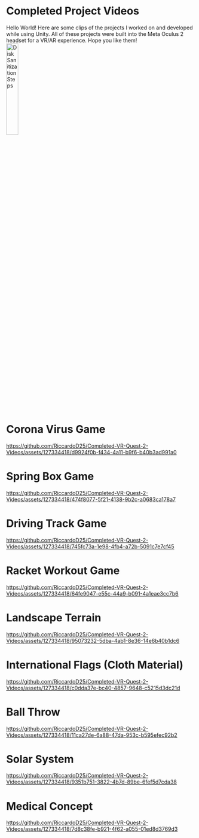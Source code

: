 # Completed Project Videos

Hello World! Here are some clips of the projects I worked on and developed while using Unity. All of these projects were built into the Meta Oculus 2 headset for a VR/AR experience. Hope you like them!
<br />
<img src="https://imgur.com/ZS6Oj7x.png" height="25%" width="25%" alt="Disk Sanitization Steps"/>
<br />
# Corona Virus Game
https://github.com/RiccardoD25/Completed-VR-Quest-2-Videos/assets/127334418/d9924f0b-f434-4a11-b9f6-b40b3ad991a0
# Spring Box Game
https://github.com/RiccardoD25/Completed-VR-Quest-2-Videos/assets/127334418/474f8077-5f21-4138-9b2c-a0683ca178a7
# Driving Track Game
https://github.com/RiccardoD25/Completed-VR-Quest-2-Videos/assets/127334418/745fc73a-1e98-4fb4-a72b-5091c7e7cf45
# Racket Workout Game
https://github.com/RiccardoD25/Completed-VR-Quest-2-Videos/assets/127334418/64fe9047-e55c-44a9-b091-4a1eae3cc7b6
# Landscape Terrain
https://github.com/RiccardoD25/Completed-VR-Quest-2-Videos/assets/127334418/95073232-5dba-4ab1-8e36-14e6b40b1dc6
# International Flags (Cloth Material)
https://github.com/RiccardoD25/Completed-VR-Quest-2-Videos/assets/127334418/c0dda37e-bc40-4857-9648-c5215d3dc21d
# Ball Throw
https://github.com/RiccardoD25/Completed-VR-Quest-2-Videos/assets/127334418/11ca27de-6a88-47da-953c-b595efec92b2
# Solar System
https://github.com/RiccardoD25/Completed-VR-Quest-2-Videos/assets/127334418/9351b751-3822-4b7d-89be-6fef5d7cda38
# Medical Concept
https://github.com/RiccardoD25/Completed-VR-Quest-2-Videos/assets/127334418/7d8c38fe-b921-4f62-a055-01ed8d3769d3

















